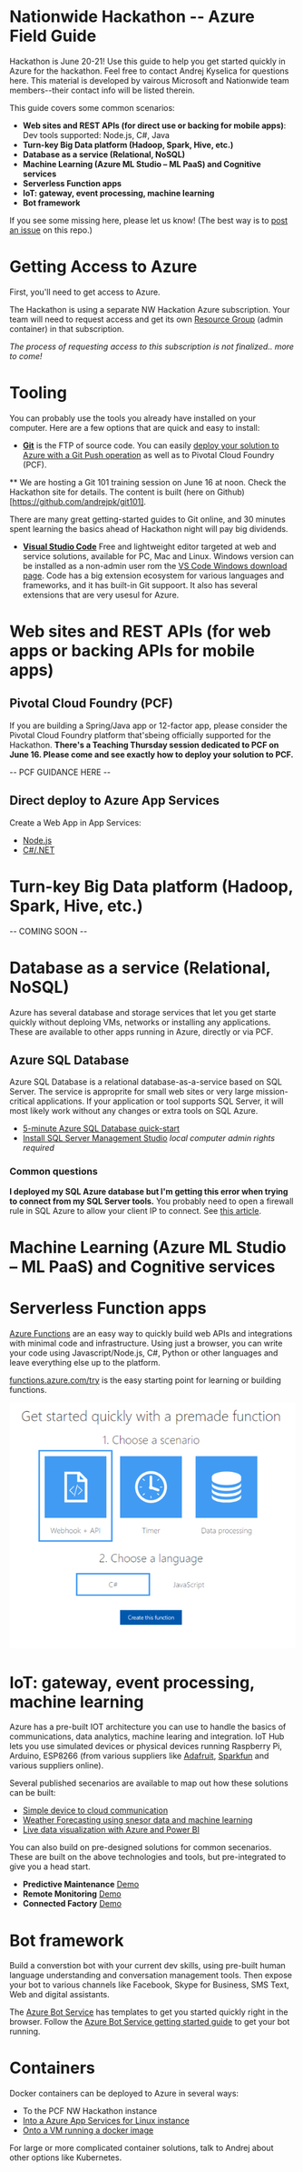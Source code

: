 Nationwide Hackathon -- Azure Field Guide
=========================================

Hackathon is June 20-21! Use this guide to help you get started quickly in Azure for the hackathon. Feel free to contact Andrej Kyselica for questions here.
This material is developed by vairous Microsoft and Nationwide team members--their contact info will be listed therein. 


This guide covers some common scenarios:

- **Web sites and REST APIs (for direct use or backing for mobile apps)**: Dev tools supported: Node.js, C#, Java
- **Turn-key Big Data platform (Hadoop, Spark, Hive, etc.)**
- **Database as a service (Relational, NoSQL)**
- **Machine Learning (Azure ML Studio – ML PaaS) and Cognitive services**
- **Serverless Function apps**
- **IoT: gateway, event processing, machine learning**
- **Bot framework**

If you see some missing here, please let us know! (The best way is to [post an issue](https://github.com/andrejpk/nwhack/issues) on this repo.)

# Getting Access to Azure
First, you'll need to get access to Azure.

The Hackathon is using a separate NW Hackation Azure subscription. Your team will need to request access and get its own [Resource Group](https://docs.microsoft.com/en-us/azure/azure-resource-manager/resource-group-overview#resource-groups) (admin container) in that subscription. 

*The process of requesting access to this subscription is not finalized.. more to come!*

# Tooling
You can probably use the tools you already have installed on your computer. Here are a few options that are quick and easy to install:

- **[Git](https://git-scm.com/downloads)** is the FTP of source code. You can easily [deploy your solution to Azure with a Git Push operation](https://docs.microsoft.com/en-us/aspnet/core/publishing/azure-continuous-deployment) as well as to Pivotal Cloud Foundry (PCF). 

** We are hosting a Git 101 training session on June 16 at noon. Check the Hackathon site for details. The content is built (here on Github)[https://github.com/andrejpk/git101].

   There are many great getting-started guides to Git online, and 30 minutes spent learning the basics ahead of Hackathon night will pay big dividends. 

- **[Visual Studio Code](https://code.visualstudio.com/)** Free and lightweight editor targeted at web and service solutions, available for PC, Mac and Linux. Windows version can be installed as a non-admin user rom the [VS Code Windows download page](https://code.visualstudio.com/docs/setup/windows). 
    Code has a big extension ecosystem for various languages and frameworks, and it has built-in Git suppoort. It also has several extensions that are very usesul for Azure.




# Web sites and REST APIs (for web apps or backing APIs for mobile apps)

## Pivotal Cloud Foundry (PCF)
If you are building a Spring/Java app or 12-factor app, please consider the Pivotal Cloud Foundry platform that'sbeing officially supported for the Hackathon. **There's a Teaching Thursday session dedicated to PCF on June 16. Please come and see exactly how to deploy your solution to PCF.**

-- PCF GUIDANCE HERE --

## Direct deploy to Azure App Services

Create a Web App in App Services: 
* [Node.js](https://docs.microsoft.com/en-us/azure/app-service-web/app-service-web-get-started-nodejs) 
* [C#/.NET](https://docs.microsoft.com/en-us/azure/app-service-web/app-service-web-get-started-dotnet)



# Turn-key Big Data platform (Hadoop, Spark, Hive, etc.)
-- COMING SOON --


# Database as a service (Relational, NoSQL)
Azure has several database and storage services that let you get starte quickly without deploing VMs, networks or installing any applications. These are available to other apps running in Azure, directly or via PCF. 

## Azure SQL Database

Azure SQL Database is a relational database-as-a-service based on SQL Server. The service is approprite for small web sites or very large mission-critical applications. If your application or tool supports SQL Server, it will most likely work without any changes or extra tools on SQL Azure. 

*  [5-minute Azure SQL Database quick-start](https://docs.microsoft.com/en-us/azure/sql-database/sql-database-get-started-portal)
*  [Install SQL Server Management Studio](https://docs.microsoft.com/en-us/sql/ssms/download-sql-server-management-studio-ssms) *local computer admin rights required*


### Common questions

**I deployed my SQL Azure database but I'm getting this error when trying to connect from my SQL Server tools.**  You probably need to open a firewall rule in SQL Azure to allow your client IP to connect. See [this article](https://support.microsoft.com/en-us/help/10085/troubleshooting-connectivity-issues-with-microsoft-azure-sql-database).


# Machine Learning (Azure ML Studio – ML PaaS) and Cognitive services


# Serverless Function apps
[Azure Functions](https://azure.microsoft.com/en-us/blog/introducing-azure-functions/) are an easy way to quickly build web APIs and integrations with minimal code and infrastructure. Using just a browser, you can write your code using Javascript/Node.js, C#, Python or other languages and leave everything else up to the platform. 

[functions.azure.com/try](https://functions.azure.com/try) is the easy starting point for learning or building functions. 

![Azure Functions Try menu](images/functions-try.png)


# IoT: gateway, event processing, machine learning
Azure has a pre-built IOT architecture you can use to handle the basics of communications, data analytics, machine learing and integration. IoT Hub lets you use simulated devices or physical devices running Raspberry Pi, Arduino, ESP8266 (from various suppliers like [Adafruit](https://learn.adafruit.com/adafruit-feather-huzzah-esp8266/overview), [Sparkfun](https://www.sparkfun.com/products/13711) and various suppliers online). 

Several published secenarios are available to map out how these solutions can be built:

*  [Simple device to cloud communication](https://docs.microsoft.com/en-us/azure/iot-hub/iot-hub-explorer-cloud-device-messaging)
*  [Weather Forecasting using snesor data and machine learning](https://docs.microsoft.com/en-us/azure/iot-hub/iot-hub-weather-forecast-machine-learning)
*  [Live data visualization with Azure and Power BI](https://docs.microsoft.com/en-us/azure/iot-hub/iot-hub-live-data-visualization-in-power-bi)

You can also build on pre-designed solutions for common secenarios. These are built on the above technologies and tools, but pre-integrated to give you a head start. 

*  **Predictive Maintenance** [Demo](http://www.microsoftazureiotsuite.com/demos/predictivemaintenance)
*  **Remote Monitoring** [Demo](http://www.microsoftazureiotsuite.com/demos/remotemonitoring)
*  **Connected Factory** [Demo](http://www.microsoftazureiotsuite.com/demos/connectedfactory)


# Bot framework
Build a converstion bot with your current dev skills, using pre-built human language understanding and conversation management tools. Then expose your bot to various channels like Facebook, Skype for Business, SMS Text, Web and digital assistants. 

The [Azure Bot Service](https://azure.microsoft.com/en-us/services/bot-service/) has templates to get you started quickly right in the browser. Follow the [Azure Bot Service getting started guide](https://docs.microsoft.com/en-us/bot-framework/azure/azure-bot-service-quickstart) to get your bot running.

# Containers
Docker containers can be deployed to Azure in several ways:

* To the PCF NW Hackathon instance 
* [Into a Azure App Services for Linux instance](https://docs.microsoft.com/en-us/azure/app-service-web/app-service-linux-using-custom-docker-image)
* [Onto a VM running a docker image](https://docs.microsoft.com/en-us/azure/virtual-machines/linux/docker-compose-quickstart)

For large or more complicated container solutions, talk to Andrej about other options like Kubernetes.

